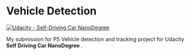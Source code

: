 # Vehicle Detection
[![Udacity - Self-Driving Car NanoDegree](https://s3.amazonaws.com/udacity-sdc/github/shield-carnd.svg)](http://www.udacity.com/drive)

My submission for P5 Vehicle detection and tracking project for Udacity **Self Driving Car NanoDegree** . 
